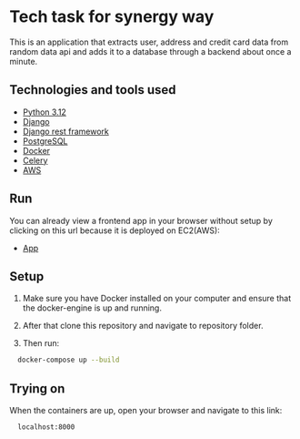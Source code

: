 # Tech task for synergy way

This is an application that extracts user, address and credit card data from random data api and adds it to a database through a backend about once a minute.

## Technologies and tools used

- <a href="https://www.python.org/downloads/release/python-3120/">Python 3.12</a>
- <a href="https://www.djangoproject.com/">Django</a>
- <a href="https://www.django-rest-framework.org/">Django rest framework</a>
- <a href="https://www.postgresql.org/">PostgreSQL</a>
- <a href="https://www.docker.com/">Docker</a>
- <a href="https://docs.celeryq.dev/">Celery</a>
- <a href="https://aws.amazon.com/">AWS</a>

## Run

You can already view a frontend app in your browser without setup by clicking on this url because it is deployed on EC2(AWS):

- <a href="http://ec2-51-21-167-188.eu-north-1.compute.amazonaws.com:8000/">App</a>

## Setup

1. Make sure you have Docker installed on your computer and ensure that the docker-engine is up and running. </br>
2. After that clone this repository and navigate to repository folder. </br>

3. Then run:
```bash
  docker-compose up --build
```

## Trying on
When the containers are up, open your browser and navigate to this link:
```bash
  localhost:8000
```
